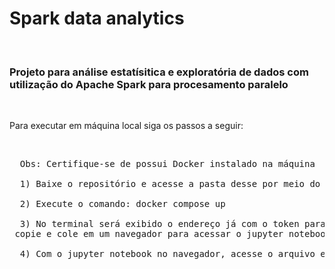 # Spark data analytics

<br>

<h3>Projeto para análise estatísitica e exploratória de dados com utilização do Apache Spark para procesamento paralelo</h3>

<br>

<p>Para executar em máquina local siga os passos a seguir:</p>

<br>

<pre>
  Obs: Certifique-se de possui Docker instalado na máquina <br>
  1) Baixe o repositório e acesse a pasta desse por meio do terminal <br>
  2) Execute o comando: docker compose up <br>
  3) No terminal será exibido o endereço já com o token para autenticação <br> copie e cole em um navegador para acessar o jupyter notebook<br>
  4) Com o jupyter notebook no navegador, acesse o arquivo exploration dentro da pasta notebooks no repositório
</pre>

